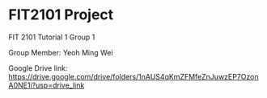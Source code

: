 # FIT2101 Project

FIT 2101 Tutorial 1 Group 1

Group Member: 
Yeoh Ming Wei

Google Drive link: 
https://drive.google.com/drive/folders/1nAUS4qKmZFMfeZnJuwzEP7OzonA0NE1i?usp=drive_link

